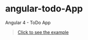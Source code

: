 # angular-todo-App
Angular 4 - ToDo App

> [Click to see the example](https://plnkr.co/edit/A24UNr8mnMwhkHdfGfz3?p=preview)
